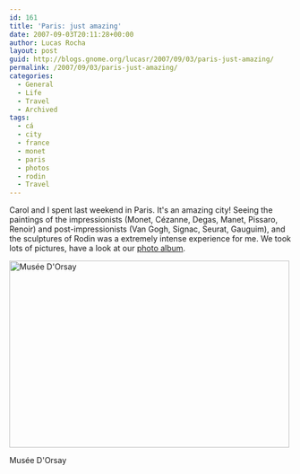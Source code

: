 ```yaml
---
id: 161
title: 'Paris: just amazing'
date: 2007-09-03T20:11:28+00:00
author: Lucas Rocha
layout: post
guid: http://blogs.gnome.org/lucasr/2007/09/03/paris-just-amazing/
permalink: /2007/09/03/paris-just-amazing/
categories:
  - General
  - Life
  - Travel
  - Archived
tags:
  - cá
  - city
  - france
  - monet
  - paris
  - photos
  - rodin
  - Travel
---
```

Carol and I spent last weekend in Paris. It's an amazing city! Seeing the
paintings of the impressionists (Monet, Cézanne, Degas, Manet, Pissaro, Renoir)
and post-impressionists (Van Gogh, Signac, Seurat, Gauguim), and the
sculptures of Rodin was a extremely intense experience for me. We took lots
of pictures, have a look at our [photo
album](http://www.flickr.com/photos/lucasrocha/sets/72157601836840152/).

<div style="width: 510px" class="wp-caption alignnone">
  <img src="http://farm2.static.flickr.com/1387/1313094125_e90375fdb2.jpg?v=0" alt="Musée D'Orsay" width="500" height="333" />
  <p class="wp-caption-text">
    Musée D'Orsay
  </p>
</div>
